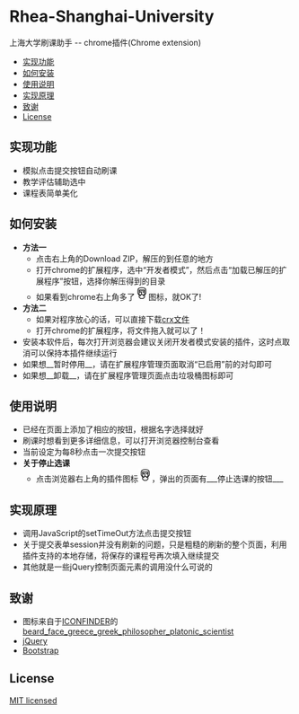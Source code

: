 # Rhea-Shanghai-University
上海大学刷课助手 -- chrome插件(Chrome extension)

- [实现功能](https://github.com/alfredcai/Rhea-Shanghai-University#实现功能)
- [如何安装](https://github.com/alfredcai/Rhea-Shanghai-University#如何安装)
- [使用说明](https://github.com/alfredcai/Rhea-Shanghai-University#使用说明)
- [实现原理](https://github.com/alfredcai/Rhea-Shanghai-University#实现原理)
- [致谢](https://github.com/alfredcai/Rhea-Shanghai-University#致谢)
- [License](https://github.com/alfredcai/Rhea-Shanghai-University#license)

## 实现功能
- 模拟点击提交按钮自动刷课
- 教学评估辅助选中
- 课程表简单美化

## 如何安装
- __方法一__
	- 点击右上角的Download ZIP，解压的到任意的地方
	- 打开chrome的扩展程序，选中“开发者模式”，然后点击“加载已解压的扩展程序”按钮，选择你解压得到的目录
	- 如果看到chrome右上角多了![icon](icons/Aristotle_24.png)图标，就OK了!
- __方法二__
	- 如果对程序放心的话，可以直接下载[crx文件](dist/Rhea-Shanghai-University.crx)
	- 打开chrome的扩展程序，将文件拖入就可以了！	
- 安装本软件后，每次打开浏览器会建议关闭开发者模式安装的插件，这时点取消可以保持本插件继续运行
- 如果想__暂时停用__，请在扩展程序管理页面取消“已启用”前的对勾即可
- 如果想__卸载__，请在扩展程序管理页面点击垃圾桶图标即可

## 使用说明
- 已经在页面上添加了相应的按钮，根据名字选择就好
- 刷课时想看到更多详细信息，可以打开浏览器控制台查看
- 当前设定为每8秒点击一次提交按钮
- __关于停止选课__
	- 点击浏览器右上角的插件图标![icon](icons/Aristotle_24.png)，弹出的页面有___停止选课的按钮___

## 实现原理
- 调用JavaScript的setTimeOut方法点击提交按钮
- 关于提交表单session并没有刷新的问题，只是粗糙的刷新的整个页面，利用插件支持的本地存储，将保存的课程号再次填入继续提交
- 其他就是一些jQuery控制页面元素的调用没什么可说的

## 致谢
- 图标来自于[ICONFINDER](https://www.iconfinder.com/)的[beard_face_greece_greek_philosopher_platonic_scientist](https://www.iconfinder.com/icons/362069/aristotle_avatar_beard_face_greece_greek_philosopher_platonic_scientist_icon)
- [jQuery](http://jquery.com)
- [Bootstrap](http://getbootstrap.com)

## License

[MIT licensed](LICENSE)
